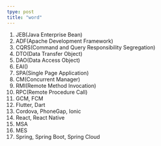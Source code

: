 ```yaml
---
tpye: post
title: "word"
---
```

1. JEB(Java Enterprise Bean)
2. ADF(Apache Development Framework)
3. CQRS(Command and Query Responsibility Segregation)
4. DTO(Data Transfer Object)
5. DAO(Data Access Object)
6. EAI()
7. SPA(Single Page Application)
8. CM(Concurrent Manager)
9. RMI(Remote Method Invocation)
10. RPC(Remote Procedure Call)
11. GCM, FCM
12. Flutter, Dart
13. Cordova, PhoneGap, Ionic
14. React, React Native
15. MSA
16. MES
17. Spring, Spring Boot, Spring Cloud

<!--
RMI(Remote Method Invocation)
- 분산되어 있는 객체 간 메소드 호출을 가능하게 하는 프로토콜. (JAVA RMI, CORBA, DCOM 등)

RPC(Remote Procedure Call)
- 네트워크 상 연결된 컴퓨터 내의 함수를 실행하여 분산 시스템을 구현.

Skeleton/Stub Pattern
- RMI Architecture를 구현하기 위한 패턴으로 Stub은 Skeleton에게 직렬화(Serialize)하여 원격 메소드를 호출, 
  Skeleton은 메소드의 결과를 직렬화하여 Stub에게 반환하는 구조. 

spring-boot-maven-plugin
- Spring Boot Fat-Jar 만들기 위한 플러그인

Domain-Driven-Design
- Micro Service Architecture에서 자주 언급되며, Loose Coupling과 High Cohesion을 만족하는 개념.
	* 모델과 핵심 설계는 상호 영향을 주고 받으며 구체화 된다.
	* 모델은 모든 팀 구성원들이 사용하는 언어의 근간을 이룬다.
	* 모델은 불순물을 걸러낸 핵심 지식만을 포함한다. 
- Bounded Context(제한 영역) : 독립적으로 서비스될 경우 문제가 없을 정도의 업무 범위. 




CQRS(Command and Query Responsibility Segregation) Architecture
- 명령과 조회의 책임 분리, 즉 데이터를 변경하는 부분과 데이터를 읽는 부분 분리된 구조.
데이터베이스에서 데이터를 읽는 시점과 사용자에게 UI로 보여주는 시점의 차이(*)는 반드시 존재.
이를 인정하고 CRUD에서 Read를 분리, 캐싱함으로 시점 간 차이(*)를 최소화 하는 방법.

SPA(Single Page Application) UI
- 웹 어플리케이션이 필요한 모든 정적 리소스를 최초에 한번만 다운로드. 이후 새로운 페이지에 대한 요청은 데이터만 전달받아
페이지를 갱신하므로 전체 트래픽이 감소하며, 전체 페이지를 다시 렌더링하지 않고 필요한 부분만 렌더링하기 때문에 갱신이 빠름.
- 트래픽 감소, 속도, 사용성, 반응성 향상과 사용자 경험(UX) 향상을 기대할 수 있어서 모바일 퍼스트(Mobile First) 전략에 부합.
- 단점으로는 "초기 구동 속도 문제", "검색 엔진 최적화(SEO) 문제".

PaaS(Platfrom as a Service)
- Cloud Service 개발이나 인프라에 대한 환경 제공.
IaaS(Infrastructure as a Service), PaaS, SaaS(Software as a Service) 3가지 형태. 

Apache AVRO
- RPC 및 데이터 직렬화 프레임워크. 

One View DB
- 여러 개의 DB를 마치 하나의 DB로 인식하고 사용하는 방법.

Micro Service 복잡도 증가 해결 방안
- 

GSI

Oracle CM(Concurrent Manager)

ADF(Apache Development Framework)

Apache Cordova
- 모바일 WebView 기반 크로스플랫폼, 하이브리드 앱 개발을 위한 소프트웨어.
- PhoneGap -> Adove 인수 -> Apache 기증 -> 오픈소스화.
- Java Script, CSS3, HTML5 활용.

PhoneGap
- Apache Cordova 기반인 하이브리드 앱 개발 프레임워크.
- Java Script, CSS3, HTML5 활용.

Ionic
- Apache Cordova 기반의 하이브리드 앱 개발 프레임워크.
- Java Script, CSS3, HTML5, Node.js, AngulerJS 활용.

Cradle
- 모바일 기기(SmartPhone, PDA 등)와 연결되어 서버로 데이터를 전송하는 기기. 

Android Studio
- Maven/Gradle Repository Download가 안될경우 Embedded JRE 사용을 해제하고 인증서가 추가된 JDK 경로로 설정.
-->
